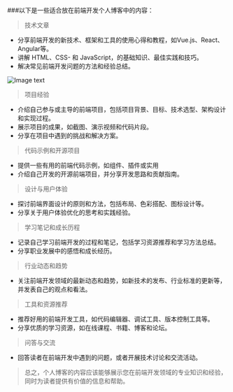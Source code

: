 ###以下是一些适合放在前端开发个人博客中的内容：

>技术文章
- 分享前端开发的新技术、框架和工具的使用心得和教程，如Vue.js、React、Angular等。
- 讲解 HTML、CSS- 和 JavaScript，的基础知识、最佳实践和技巧。
- 解决常见前端开发问题的方法和经验总结。


![Image text](/https://wx.qlogo.cn/mmhead/nBcYE97sU47TABDD0eZs9UHyIrHpX9e7PERZB03XdaJMnKmLiaLvOcNEzcjcNFKCSX8NibYb3Tuqg/0)

>项目经验
- 介绍自己参与或主导的前端项目，包括项目背景、目标、技术选型、架构设计和实现过程。
- 展示项目的成果，如截图、演示视频和代码片段。
- 分享在项目中遇到的挑战和解决方案。

>代码示例和开源项目
- 提供一些有用的前端代码示例，如组件、插件或实用
- 介绍自己开发的开源前端项目，并分享开发思路和贡献指南。

>设计与用户体验
-  探讨前端界面设计的原则和方法，包括布局、色彩搭配、图标设计等。
-  分享关于用户体验优化的思考和实践经验。

>学习笔记和成长历程
-  记录自己学习前端开发的过程和笔记，包括学习资源推荐和学习方法总结。
-  分享职业发展中的感悟和成长经历。

>行业动态和趋势
-  关注前端开发领域的最新动态和趋势，如新技术的发布、行业标准的更新等，并发表自己的观点和看法。

>工具和资源推荐
-  推荐好用的前端开发工具，如代码编辑器、调试工具、版本控制工具等。
-  分享优质的学习资源，如在线课程、书籍、博客和论坛。

>问答与交流
-  回答读者在前端开发中遇到的问题，或者开展技术讨论和交流活动。

>总之，个人博客的内容应该能够展示您在前端开发领域的专业知识和经验，同时为读者提供有价值的信息和帮助。

